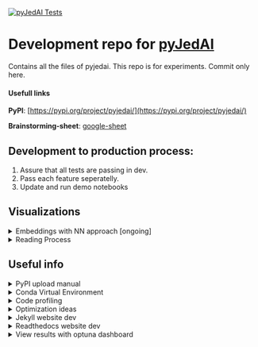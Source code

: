 [![pyJedAI Tests](https://github.com/Nikoletos-K/pyJedAI-Dev/actions/workflows/tests.yml/badge.svg)](https://github.com/Nikoletos-K/pyJedAI-Dev/actions/workflows/tests.yml)

# Development repo for [pyJedAI](https://github.com/Nikoletos-K/pyJedAI)
Contains all the files of pyjedai. This repo is for experiments. Commit only here.

#### Usefull links
__PyPI__: [https://pypi.org/project/pyjedai/](https://pypi.org/project/pyjedai/)

__Brainstorming-sheet__: [google-sheet](https://docs.google.com/spreadsheets/d/17AseLUaQrdLWbE5gDQI-Lu-JhnqdYO7o0PNG10vzAVg/edit?usp=sharing)


## Development to production process:
1. Assure that all tests are passing in dev.
2. Pass each feature seperatelly.
3. Update and run demo notebooks

## Visualizations

<details>
<summary>Embeddings with NN approach [ongoing]</summary>

![pyJedAI](https://user-images.githubusercontent.com/47646955/189627063-8536a4fd-cc0e-45ec-a038-cff1a3746570.jpg)

</details>

<details>
<summary>Reading Process</summary>

![pyJedAI](https://user-images.githubusercontent.com/47646955/190148478-2221e67c-b694-4116-aa64-3d6a6a88be7e.jpg)

</details>

## Useful info

<details>
<summary>PyPI upload manual</summary>

1. Move all new files (production repo `/tests/*` and `/pyjedai/*`) to the `/pyJedAI-Dev/pypi/pyjedai/.`
2. Go to `/pyJedAI-Dev/pypi/pyjedai/.` folder and run:
      ```
      py -m build
      twine upload -u Nikoletos-K -p pyjedai2022 -r pypi .\dist\* --config-file ..\.pypirc --verbose
      ```
   where dist is the directory with the files that will be uploaded.
3. If everything is ok, test ```pip install pyjedai```.

[Link to instructions](https://packaging.python.org/en/latest/tutorials/packaging-projects/)

</details>
<details>
<summary>Conda Virtual Environment</summary>

1. Create env: `conda create --name {env_name} {python==3.7.5}`
2. Activate env: `conda activate {env_name}`
3. Disable env: `conda deactivate`
3. Install all dependencies: `pip install -r requirements.txt`
4. List of packages in current env: `conda list`
5. Delete env: `conda env remove -n env_name`

[Link to instructions](https://www.machinelearningplus.com/deployment/conda-create-environment-and-everything-you-need-to-know-to-manage-conda-virtual-environment/)

</details>

<details>
<summary>Code profiling</summary>

1. Run with profiler: `python -m cProfile _profiling.py`
2. Save stats: `python -m cProfile -o _profiling.stats _profiling.py`
3. View stats: `python -m pstats _profiling.stats`

[Link to instructions](https://machinelearningmastery.com/profiling-python-code/)

</details>
<details>
<summary>Optimization ideas</summary>

1. Avoid pd.itterows()
2. Avoid looping in a set -> transform it first with list()
3. PyPy      

[Link to instructions](https://machinelearningmastery.com/profiling-python-code/)

</details>
<details>
<summary>Jekyll website dev</summary>

If first time, install Ruby and after run ```gem install jekyll bundler```

For local deployment and testing:

1. ```cd /webpage```
2.  ```bundle exec jekyll serve```, if fails run ```bundle add webrick```
3. Open localhost:4000


</details>

<details>
<summary>Readthedocs website dev</summary>
Link: https://pyjedai.rtfd.io

For local deployment and testing:

1. Go to pyJedAI public repo
3. Run ```jupyter-book build docs/ ```
4. Open index.html to a browser

</details>


<details>
<summary>View results with optuna dashboard</summary>

1. Go to pyJedAI public repo
2. ```pip install optuna-dashboard ```
3. ```optuna-dashboard sqlite:///pyjedai.db``` , at the dir containing pyjedai.db file

</details>
